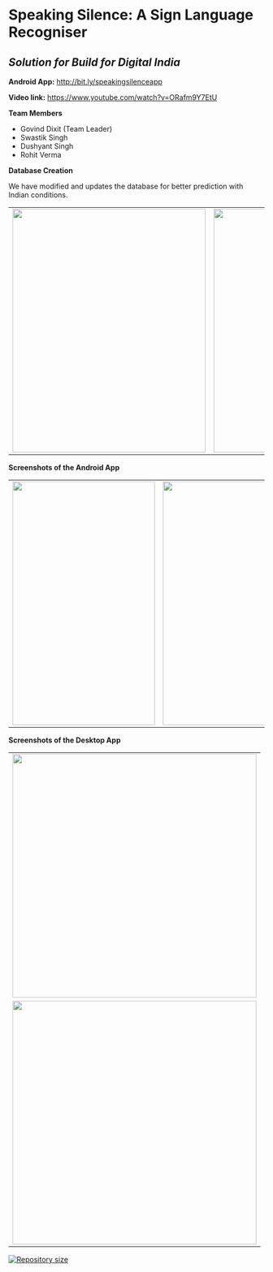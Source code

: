 # Speaking Silence: A Sign Language Recogniser
## *Solution for Build for Digital India*

**Android App:** http://bit.ly/speakingsilenceapp 

**Video link:** https://www.youtube.com/watch?v=ORafm9Y7EtU

**Team Members**
- Govind Dixit (Team Leader)
- Swastik Singh
- Dushyant Singh
- Rohit Verma

**Database Creation**

We have modified and updates the database for better prediction with Indian conditions.

<table>
   <tr>
      <td><img src="static/d1.jpg" height = "480" width="380"></td>
      <td><img src="static/d2.jpg" height = "480" width="380"></td>
  </tr>
</table>


**Screenshots of the Android App**

<table>
   <tr>
      <td><img src="static/s1.jpg" height = "480" width="280"></td>
      <td><img src="static/s2.jpg" height = "480" width="280"></td>
      <td><img src="static/s3.jpg" height = "480" width="280"></td>
  </tr>
</table>

**Screenshots of the Desktop App**

<table>
   <tr>
      <td><img src="static/a1.jpg" height = "480" width="480"></td>
  </tr>
  <tr>
      <td><img src="static/a2.jpg" height = "480" width="480"></td>
  </tr>
</table>

<a href="https://github.com/lukesampson/scoop">
    <img src="https://img.shields.io/github/repo-size/GOVINDDIXIT/Speaking-Silence.svg" alt="Repository size" />
</a>


